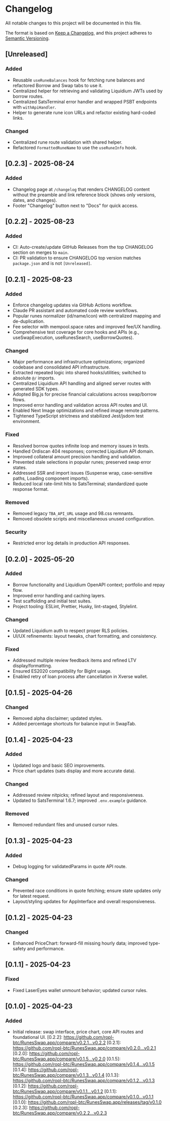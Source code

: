 # Changelog

All notable changes to this project will be documented in this file.

The format is based on [Keep a Changelog](https://keepachangelog.com/en/1.1.0/),
and this project adheres to [Semantic Versioning](https://semver.org/spec/v2.0.0.html).

## [Unreleased]

### Added

- Reusable `useRuneBalances` hook for fetching rune balances and refactored Borrow and Swap tabs to use it.
- Centralized helper for retrieving and validating Liquidium JWTs used by borrow routes.
- Centralized SatsTerminal error handler and wrapped PSBT endpoints with `withApiHandler`.
- Helper to generate rune icon URLs and refactor existing hard-coded links.

### Changed

- Centralized rune route validation with shared helper.
- Refactored `FormattedRuneName` to use the `useRuneInfo` hook.

## [0.2.3] - 2025-08-24

### Added

- Changelog page at `/changelog` that renders CHANGELOG content without the preamble and link reference block (shows only versions, dates, and changes).
- Footer "Changelog" button next to "Docs" for quick access.

## [0.2.2] - 2025-08-23

### Added

- CI: Auto-create/update GitHub Releases from the top CHANGELOG section on merges to `main`.
- CI: PR validation to ensure CHANGELOG top version matches `package.json` and is not `[Unreleased]`.

## [0.2.1] - 2025-08-23

### Added

- Enforce changelog updates via GitHub Actions workflow.
- Claude PR assistant and automated code review workflows.
- Popular runes normalizer (id/name/icon) with centralized mapping and de-duplication.
- Fee selector with mempool.space rates and improved fee/UX handling.
- Comprehensive test coverage for core hooks and APIs (e.g., useSwapExecution, useRunesSearch, useBorrowQuotes).

### Changed

- Major performance and infrastructure optimizations; organized codebase and consolidated API infrastructure.
- Extracted repeated logic into shared hooks/utilities; switched to absolute `@/` imports.
- Centralized Liquidium API handling and aligned server routes with generated SDK types.
- Adopted Big.js for precise financial calculations across swap/borrow flows.
- Improved error handling and validation across API routes and UI.
- Enabled Next Image optimizations and refined image remote patterns.
- Tightened TypeScript strictness and stabilized Jest/jsdom test environment.

### Fixed

- Resolved borrow quotes infinite loop and memory issues in tests.
- Handled Ordiscan 404 responses; corrected Liquidium API domain.
- Improved collateral amount precision handling and validation.
- Prevented stale selections in popular runes; preserved swap error states.
- Addressed SSR and import issues (Suspense wrap, case-sensitive paths, Loading component imports).
- Reduced local rate-limit hits to SatsTerminal; standardized quote response format.

### Removed

- Removed legacy `TBA_API_URL` usage and 98.css remnants.
- Removed obsolete scripts and miscellaneous unused configuration.

### Security

- Restricted error log details in production API responses.

## [0.2.0] - 2025-05-20

### Added

- Borrow functionality and Liquidium OpenAPI context; portfolio and repay flow.
- Improved error handling and caching layers.
- Test scaffolding and initial test suites.
- Project tooling: ESLint, Prettier, Husky, lint-staged, Stylelint.

### Changed

- Updated Liquidium auth to respect proper RLS policies.
- UI/UX refinements: layout tweaks, chart formatting, and consistency.

### Fixed

- Addressed multiple review feedback items and refined LTV display/formatting.
- Ensured ES2020 compatibility for BigInt usage.
- Enabled retry of loan process after cancellation in Xverse wallet.

## [0.1.5] - 2025-04-26

### Changed

- Removed alpha disclaimer; updated styles.
- Added percentage shortcuts for balance input in SwapTab.

## [0.1.4] - 2025-04-23

### Added

- Updated logo and basic SEO improvements.
- Price chart updates (sats display and more accurate data).

### Changed

- Addressed review nitpicks; refined layout and responsiveness.
- Updated to SatsTerminal 1.6.7; improved `.env.example` guidance.

### Removed

- Removed redundant files and unused cursor rules.

## [0.1.3] - 2025-04-23

### Added

- Debug logging for validatedParams in quote API route.

### Changed

- Prevented race conditions in quote fetching; ensure state updates only for latest request.
- Layout/styling updates for AppInterface and overall responsiveness.

## [0.1.2] - 2025-04-23

### Changed

- Enhanced PriceChart: forward-fill missing hourly data; improved type-safety and performance.

## [0.1.1] - 2025-04-23

### Fixed

- Fixed LaserEyes wallet unmount behavior; updated cursor rules.

## [0.1.0] - 2025-04-23

### Added

- Initial release: swap interface, price chart, core API routes and foundational UI.
[0.2.2]: https://github.com/ropl-btc/RunesSwap.app/compare/v0.2.1...v0.2.2
[0.2.1]: https://github.com/ropl-btc/RunesSwap.app/compare/v0.2.0...v0.2.1
[0.2.0]: https://github.com/ropl-btc/RunesSwap.app/compare/v0.1.5...v0.2.0
[0.1.5]: https://github.com/ropl-btc/RunesSwap.app/compare/v0.1.4...v0.1.5
[0.1.4]: https://github.com/ropl-btc/RunesSwap.app/compare/v0.1.3...v0.1.4
[0.1.3]: https://github.com/ropl-btc/RunesSwap.app/compare/v0.1.2...v0.1.3
[0.1.2]: https://github.com/ropl-btc/RunesSwap.app/compare/v0.1.1...v0.1.2
[0.1.1]: https://github.com/ropl-btc/RunesSwap.app/compare/v0.1.0...v0.1.1
[0.1.0]: https://github.com/ropl-btc/RunesSwap.app/releases/tag/v0.1.0
[0.2.3]: https://github.com/ropl-btc/RunesSwap.app/compare/v0.2.2...v0.2.3
